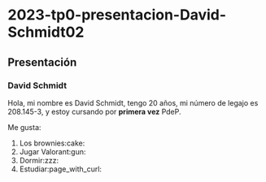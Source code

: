 ﻿# 2023-tp0-presentacion-David-Schmidt02
## Presentación
### David Schmidt
<p>Hola, mi nombre es David Schmidt, tengo 20 años, mi número de legajo es 208.145-3, y estoy cursando por <strong>primera vez</strong> PdeP.</p>
<p>Me gusta:</p>
<ol>
  <li>Los brownies:cake:</li>  
  <li>Jugar Valorant:gun:</li>   
  <li>Dormir:zzz:</li>
  <li>Estudiar:page_with_curl:</li>
</ol>

